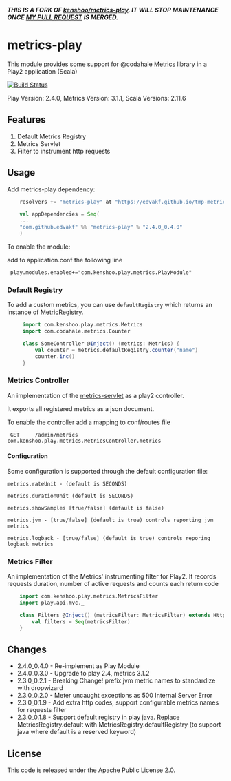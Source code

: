***THIS IS A FORK OF [kenshoo/metrics-play](https://github.com/kenshoo/metrics-play). IT WILL STOP MAINTENANCE ONCE [MY PULL REQUEST](https://github.com/kenshoo/metrics-play/pull/45) IS MERGED.***

# metrics-play

This module provides some support for @codahale [Metrics](https://dropwizard.github.io/metrics/3.1.0/) library in a Play2 application (Scala)

[![Build Status](https://travis-ci.org/kenshoo/metrics-play.png)](https://travis-ci.org/kenshoo/metrics-play)

Play Version: 2.4.0, Metrics Version: 3.1.1, Scala Versions: 2.11.6

## Features

1. Default Metrics Registry
2. Metrics Servlet
3. Filter to instrument http requests


## Usage

Add metrics-play dependency:

```scala
    resolvers += "metrics-play" at "https://edvakf.github.io/tmp-metrics-play-artifacts/"

    val appDependencies = Seq(
    ...
    "com.github.edvakf" %% "metrics-play" % "2.4.0_0.4.0"
    )
```

To enable the module:

add to application.conf the following line

     play.modules.enabled+="com.kenshoo.play.metrics.PlayModule"

### Default Registry

To add a custom metrics, you can use `defaultRegistry` which returns an instance of [MetricRegistry](http://metrics.dropwizard.io/3.1.0/manual/core/).

```scala
     import com.kenshoo.play.metrics.Metrics
     import com.codahale.metrics.Counter

     class SomeController @Inject() (metrics: Metrics) {
         val counter = metrics.defaultRegistry.counter("name")
         counter.inc()
     }
````

### Metrics Controller

An implementation of the [metrics-servlet](http://metrics.codahale.com/manual/servlets/) as a play2 controller.

It exports all registered metrics as a json document.

To enable the controller add a mapping to conf/routes file

     GET     /admin/metrics              com.kenshoo.play.metrics.MetricsController.metrics
     
#### Configuration
Some configuration is supported through the default configuration file:

    metrics.rateUnit - (default is SECONDS) 

    metrics.durationUnit (default is SECONDS)

    metrics.showSamples [true/false] (default is false)

    metrics.jvm - [true/false] (default is true) controls reporting jvm metrics
  
    metrics.logback - [true/false] (default is true) controls reporing logback metrics

### Metrics Filter

An implementation of the Metrics' instrumenting filter for Play2. It records requests duration, number of active requests and counts each return code


```scala
    import com.kenshoo.play.metrics.MetricsFilter
    import play.api.mvc._

    class Filters @Inject() (metricsFilter: MetricsFilter) extends HttpFilters {
        val filters = Seq(metricsFilter)
    }
```

## Changes

* 2.4.0_0.4.0 - Re-implement as Play Module
* 2.4.0_0.3.0 - Upgrade to play 2.4, metrics 3.1.2
* 2.3.0_0.2.1 - Breaking Change! prefix jvm metric names to standardize with dropwizard
* 2.3.0_0.2.0 - Meter uncaught exceptions as 500 Internal Server Error
* 2.3.0_0.1.9 - Add extra http codes, support configurable metrics names for requests filter
* 2.3.0_0.1.8 - Support default registry in play java. Replace MetricsRegistry.default with MetricsRegistry.defaultRegistry (to support java where default is a reserved keyword)


## License
This code is released under the Apache Public License 2.0.
